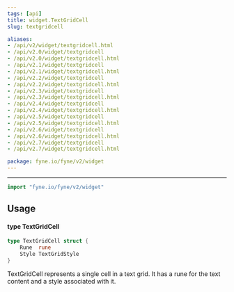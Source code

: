 ```yaml
---
tags: [api]
title: widget.TextGridCell
slug: textgridcell

aliases:
- /api/v2/widget/textgridcell.html
- /api/v2.0/widget/textgridcell
- /api/v2.0/widget/textgridcell.html
- /api/v2.1/widget/textgridcell
- /api/v2.1/widget/textgridcell.html
- /api/v2.2/widget/textgridcell
- /api/v2.2/widget/textgridcell.html
- /api/v2.3/widget/textgridcell
- /api/v2.3/widget/textgridcell.html
- /api/v2.4/widget/textgridcell
- /api/v2.4/widget/textgridcell.html
- /api/v2.5/widget/textgridcell
- /api/v2.5/widget/textgridcell.html
- /api/v2.6/widget/textgridcell
- /api/v2.6/widget/textgridcell.html
- /api/v2.7/widget/textgridcell
- /api/v2.7/widget/textgridcell.html

package: fyne.io/fyne/v2/widget
---
```



---
```go
import "fyne.io/fyne/v2/widget"
```

## Usage

#### type TextGridCell

```go
type TextGridCell struct {
	Rune  rune
	Style TextGridStyle
}
```

TextGridCell represents a single cell in a text grid. It has a rune for the text content and a style associated with it.
